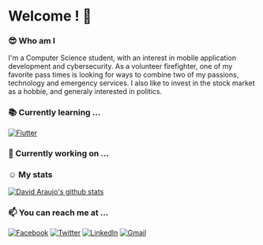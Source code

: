 # Welcome ! :wave:

### :sunglasses: Who am I
I'm a Computer Science student, with an interest in mobile application development and cybersecurity. As a volunteer firefighter, one of my favorite pass times is looking for ways to combine two of my passions, technology and emergency services. I also like to invest in the stock market as a hobbie, and generaly interested in politics.

### :books: Currently learning ...
[![Flutter](https://img.shields.io/badge/Flutter-02569B?style=for-the-badge&logo=flutter&logoColor=white)](https://flutter.dev/?gclsrc=ds&gclsrc=ds)

### :hammer: Currently working on ...


### :relaxed: My stats
[![David Araujo's github stats](https://github-readme-stats.vercel.app/api?username=davidaraujo98&hide=prs,contribs&count_private=true&show_icons=true&theme=react)](https://github.com/davidaraujo98/github-readme-stats)

### :mailbox: You can reach me at ...
[![Facebook](https://img.shields.io/badge/Facebook-1877F2?style=for-the-badge&logo=facebook&logoColor=white)](https://www.facebook.com/david2araujo5) [![Twitter](https://img.shields.io/badge/Twitter-1DA1F2?style=for-the-badge&logo=twitter&logoColor=white)](https://twitter.com/David_Ara_jo) [![LinkedIn](https://img.shields.io/badge/LinkedIn-0077B5?style=for-the-badge&logo=linkedin&logoColor=white)](https://www.linkedin.com/in/david2araujo5/) [![Gmail](https://img.shields.io/badge/Gmail-D14836?style=for-the-badge&logo=gmail&logoColor=white)](mailto:david2araujo5@gmail.com)
